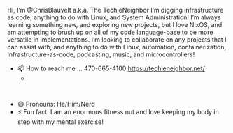
Hi, I’m @ChrisBlauvelt a.k.a. The TechieNeighbor
I’m digging infrastructure as code, anything to do with Linux, and System Administration!
I’m always learning something new, and exploring new projects, but I love NixOS, and am attempting to brush up on all of my code language-base to be more versatile in implementations. 
I’m looking to collaborate on any projects that I can assist with, and anything to do with Linux, automation, containerization, Infrastructure-as-code, podcasting, music, and microcontrollers!
- 📫 How to reach me ... 470-665-4100 https://techieneighbor.net/
  - <!-- Put this code anywhere in the body of your page where you want the badge to show up. -->

<div itemscope itemtype='http://schema.org/Person' class='fiverr-seller-widget' style='display: inline-block;'>
     <a itemprop='url' href=https://www.fiverr.com/techieneighbor rel="nofollow" target="_blank" style='display: inline-block;'>
        <div class='fiverr-seller-content' id='fiverr-seller-widget-content-f91fca03-5378-4cac-ac42-748629d61961' itemprop='contentURL' style='display: none;'></div>
        <div id='fiverr-widget-seller-data' style='display: none;'>
            <div itemprop='name' >techieneighbor</div>
            <div itemscope itemtype='http://schema.org/Organization'><span itemprop='name'>Fiverr</span></div>
            <div itemprop='jobtitle'>Seller</div>
            <div itemprop='description'>Hello! I'm Chris - The TechieNeighbor. I have worked for many business around the Metro-Atlanta area throughout my career: from my last position at a large Managed Service Provider - acting as the Internal IT and Systems Administrator for a wide variety of systems. My background prior to IT was in the customer service and hospitality fields, and I have a major in Philosophy from Appalachian State University.

I hope to be able to help solve whatever problems you may need assistance with! </div>
        </div>
    </a>
</div>

 
- 😄 Pronouns: He/Him/Nerd
- ⚡ Fun fact: I am an enormous fitness nut and love keeping my body in step with my mental exercise! 

<!---
ChrisBlauvelt/ChrisBlauvelt is a ✨ special ✨ repository because its `README.md` (this file) appears on your GitHub profile.
You can click the Preview link to take a look at your changes.
--->

